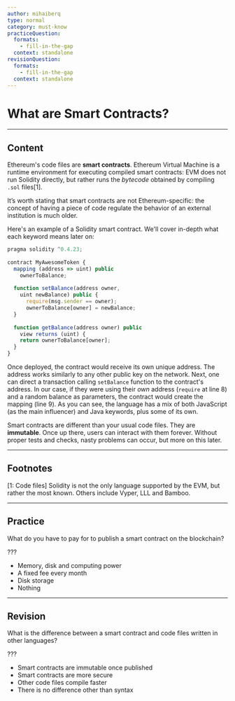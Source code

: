 ```yaml
---
author: mihaiberq
type: normal
category: must-know
practiceQuestion:
  formats:
    - fill-in-the-gap
  context: standalone
revisionQuestion:
  formats:
    - fill-in-the-gap
  context: standalone
---
```


# What are Smart Contracts?


---

## Content

Ethereum's code files are **smart contracts**. Ethereum Virtual Machine is a runtime environment for executing compiled smart contracts: EVM does not run Solidity directly, but rather runs the *bytecode* obtained by compiling `.sol` files[1].

It’s worth stating that smart contracts are not Ethereum-specific: the concept of having a piece of code regulate the behavior of an external institution is much older. 

Here's an example of a Solidity smart contract. We'll cover in-depth what each keyword means later on:

```javascript
pragma solidity ^0.4.23;
             	
contract MyAwesomeToken {
  mapping (address => uint) public
	ownerToBalance;
	
  function setBalance(address owner,
	uint newBalance) public {
      require(msg.sender == owner);
      ownerToBalance[owner] = newBalance;
  }
             	
  function getBalance(address owner) public
	view returns (uint) {
  	return ownerToBalance[owner];
  }
}
```

Once deployed, the contract would receive its own unique address. The address works similarly to any other public key on the network. Next, one can direct a transaction calling `setBalance` function to the contract's address. In our case, if they were using their *own* address (`require` at line 8) and a random balance as parameters, the contract would create the mapping (line 9). As you can see, the language has a mix of both JavaScript (as the main influencer) and Java keywords, plus some of its own.

Smart contracts are different than your usual code files. They are **immutable**. Once up there, users can interact with them forever. Without proper tests and checks, nasty problems can occur, but more on this later.


---

## Footnotes

[1: Code files]
Solidity is not the only language supported by the EVM, but rather the most known. Others include Vyper, LLL and Bamboo.


---

## Practice

What do you have to pay for to publish a smart contract on the blockchain?

???

- Memory, disk and computing power
- A fixed fee every month
- Disk storage
- Nothing


---

## Revision

What is the difference between a smart contract and code files written in other languages?

???

- Smart contracts are immutable once published
- Smart contracts are more secure
- Other code files compile faster
- There is no difference other than syntax
